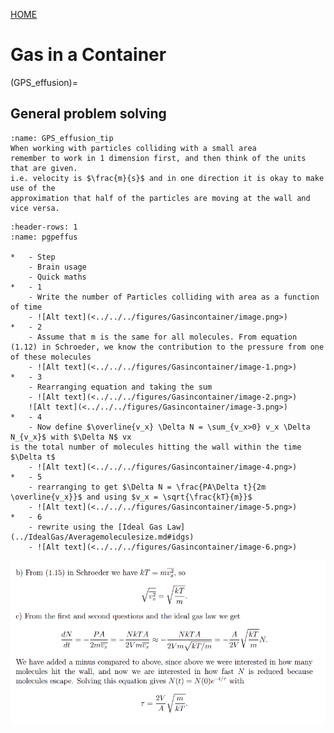 [HOME](TOC)

# Gas in a Container

(GPS_effusion)=
## General problem solving

```{tip} Effusion problem and alike
:name: GPS_effusion_tip
When working with particles colliding with a small area
remember to work in 1 dimension first, and then think of the units that are given.
i.e. velocity is $\frac{m}{s}$ and in one direction it is okay to make use of the
approximation that half of the particles are moving at the wall and vice versa.
```

```{list-table} Praxis for [GP][d1]
:header-rows: 1
:name: pgpeffus

*   - Step
    - Brain usage
    - Quick maths
*   - 1
    - Write the number of Particles colliding with area as a function of time
    - ![Alt text](<../../../figures/Gasincontainer/image.png>)
*   - 2
    - Assume that m is the same for all molecules. From equation (1.12) in Schroeder, we know the contribution to the pressure from one of these molecules
    - ![Alt text](<../../../figures/Gasincontainer/image-1.png>)
*   - 3
    - Rearranging equation and taking the sum
    - ![Alt text](<../../../figures/Gasincontainer/image-2.png>)
    ![Alt text](<../../../figures/Gasincontainer/image-3.png>)
*   - 4
    - Now define $\overline{v_x} \Delta N = \sum_{v_x>0} v_x \Delta N_{v_x}$ with $\Delta N$ vx
is the total number of molecules hitting the wall within the time $\Delta t$
    - ![Alt text](<../../../figures/Gasincontainer/image-4.png>)
*   - 5 
    - rearranging to get $\Delta N = \frac{PA\Delta t}{2m \overline{v_x}}$ and using $v_x = \sqrt{\frac{kT}{m}}$
    - ![Alt text](<../../../figures/Gasincontainer/image-5.png>)
*   - 6
    - rewrite using the [Ideal Gas Law](../IdealGas/Averagemoleculesize.md#idgs)
    - ![Alt text](<../../../figures/Gasincontainer/image-6.png>)
```

![Alt text](<../../../figures/Gasincontainer/image-7.png>)



[TOC]: ../../index.rst
[d1]: ../../usage.md#usage

